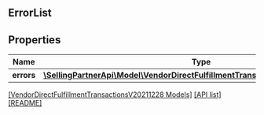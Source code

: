 ## ErrorList

## Properties

Name | Type | Description | Notes
------------ | ------------- | ------------- | -------------
**errors** | [**\SellingPartnerApi\Model\VendorDirectFulfillmentTransactionsV20211228\Error[]**](Error.md) |  |

[[VendorDirectFulfillmentTransactionsV20211228 Models]](../) [[API list]](../../Api) [[README]](../../../README.md)

